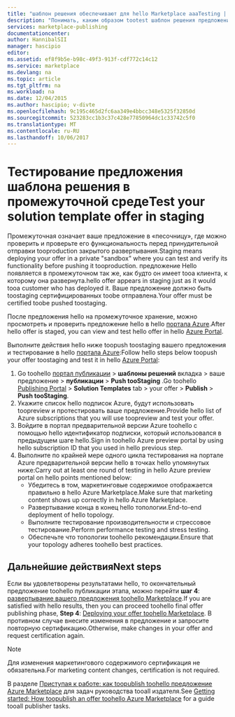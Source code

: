 ```yaml
---
title: "шаблон решения обеспечивают для hello Marketplace aaaTesting | Документы Microsoft"
description: "Понимать, каким образом tootest шаблон решения предложение для hello Azure Marketplace."
services: marketplace-publishing
documentationcenter: 
author: HannibalSII
manager: hascipio
editor: 
ms.assetid: ef8f9b5e-b98c-49f3-913f-cdf772c14c12
ms.service: marketplace
ms.devlang: na
ms.topic: article
ms.tgt_pltfrm: na
ms.workload: na
ms.date: 12/04/2015
ms.author: hascipio; v-divte
ms.openlocfilehash: 9c195c465d2fc6aa349e4bbcc348e5325f32850d
ms.sourcegitcommit: 523283cc1b3c37c428e77850964dc1c33742c5f0
ms.translationtype: MT
ms.contentlocale: ru-RU
ms.lasthandoff: 10/06/2017
---
```

# <a name="test-your-solution-template-offer-in-staging"></a><span data-ttu-id="abf35-103">Тестирование предложения шаблона решения в промежуточной среде</span><span class="sxs-lookup"><span data-stu-id="abf35-103">Test your solution template offer in staging</span></span>
<span data-ttu-id="abf35-104">Промежуточная означает ваше предложение в «песочницу», где можно проверить и проверьте его функциональность перед принудительной отправки tooproduction закрытого развертывания.</span><span class="sxs-lookup"><span data-stu-id="abf35-104">Staging means deploying your offer in a private "sandbox" where you can test and verify its functionality before pushing it tooproduction.</span></span> <span data-ttu-id="abf35-105">предложение Hello появляется в промежуточном так же, как будто он имеет tooa клиента, к которому она развернута.</span><span class="sxs-lookup"><span data-stu-id="abf35-105">hello offer appears in staging just as it would tooa customer who has deployed it.</span></span> <span data-ttu-id="abf35-106">Ваше предложение должно быть toostaging сертифицированных toobe отправлена.</span><span class="sxs-lookup"><span data-stu-id="abf35-106">Your offer must be certified toobe pushed toostaging.</span></span>

<span data-ttu-id="abf35-107">После предложения hello на промежуточное хранение, можно просмотреть и проверить предложение hello в hello [портала Azure](https://portal.azure.com/).</span><span class="sxs-lookup"><span data-stu-id="abf35-107">After hello offer is staged, you can view and test hello offer in hello [Azure Portal](https://portal.azure.com/).</span></span>

<span data-ttu-id="abf35-108">Выполните действия hello ниже toopush toostaging вашего предложения и тестирование в hello [портала Azure](https://portal.azure.com/):</span><span class="sxs-lookup"><span data-stu-id="abf35-108">Follow hello steps below toopush your offer toostaging and test it in hello [Azure Portal](https://portal.azure.com/):</span></span>

1. <span data-ttu-id="abf35-109">Go toohello [портал публикации](https://publish.windowsazure.com) > **шаблоны решений** вкладка > ваше предложение > **публикации** > **Push tooStaging** .</span><span class="sxs-lookup"><span data-stu-id="abf35-109">Go toohello [Publishing Portal](https://publish.windowsazure.com) > **Solution Templates** tab > your offer > **Publish** > **Push tooStaging**.</span></span>
2. <span data-ttu-id="abf35-110">Укажите список hello подписок Azure, будут использовать toopreview и протестировать ваше предложение.</span><span class="sxs-lookup"><span data-stu-id="abf35-110">Provide hello list of Azure subscriptions that you will use toopreview and test your offer.</span></span>
3. <span data-ttu-id="abf35-111">Войдите в портал предварительной версии Azure toohello с помощью hello идентификатор подписки, который использовался в предыдущем шаге hello.</span><span class="sxs-lookup"><span data-stu-id="abf35-111">Sign in toohello Azure preview portal by using hello subscription ID that you used in hello previous step.</span></span>
4. <span data-ttu-id="abf35-112">Выполните по крайней мере одного цикла тестирования на портале Azure предварительной версии hello в точках hello упомянутых ниже:</span><span class="sxs-lookup"><span data-stu-id="abf35-112">Carry out at least one round of testing in hello Azure preview portal on hello points mentioned below:</span></span>
   * <span data-ttu-id="abf35-113">Убедитесь в том, маркетинговые содержимое отображается правильно в hello Azure Marketplace.</span><span class="sxs-lookup"><span data-stu-id="abf35-113">Make sure that marketing content shows up correctly in hello Azure Marketplace.</span></span>
   * <span data-ttu-id="abf35-114">Развертывание конца в конец hello топологии.</span><span class="sxs-lookup"><span data-stu-id="abf35-114">End-to-end deployment of hello topology.</span></span>
   * <span data-ttu-id="abf35-115">Выполните тестирование производительности и стрессовое тестирование.</span><span class="sxs-lookup"><span data-stu-id="abf35-115">Perform performance testing and stress testing.</span></span>
   * <span data-ttu-id="abf35-116">Обеспечьте что топологии toohello рекомендации.</span><span class="sxs-lookup"><span data-stu-id="abf35-116">Ensure that your topology adheres toohello best practices.</span></span>

## <a name="next-steps"></a><span data-ttu-id="abf35-117">Дальнейшие действия</span><span class="sxs-lookup"><span data-stu-id="abf35-117">Next steps</span></span>
<span data-ttu-id="abf35-118">Если вы удовлетворены результатами hello, то окончательный предложение toohello публикации этапа, можно перейти **шаг 4**: [развертывание вашего предложения toohello Marketplace](marketplace-publishing-push-to-production.md).</span><span class="sxs-lookup"><span data-stu-id="abf35-118">If you are satisfied with hello results, then you can proceed toohello final offer publishing phase, **Step 4**:  [Deploying your offer toohello Marketplace](marketplace-publishing-push-to-production.md).</span></span> <span data-ttu-id="abf35-119">В противном случае внесите изменения в предложение и запросите повторную сертификацию.</span><span class="sxs-lookup"><span data-stu-id="abf35-119">Otherwise, make changes in your offer and request certification again.</span></span>

> [!NOTE]
> <span data-ttu-id="abf35-120">Для изменения маркетингового содержимого сертификация не обязательна.</span><span class="sxs-lookup"><span data-stu-id="abf35-120">For marketing content changes, certification is not required.</span></span>
> 
> 

<span data-ttu-id="abf35-121">В разделе [Приступая к работе: как toopublish toohello предложение Azure Marketplace](marketplace-publishing-getting-started.md) для задач руководства tooall издателя.</span><span class="sxs-lookup"><span data-stu-id="abf35-121">See [Getting started: How toopublish an offer toohello Azure Marketplace](marketplace-publishing-getting-started.md) for a guide tooall publisher tasks.</span></span>

